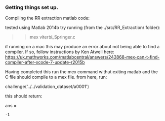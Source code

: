 ### Getting things set up.
Compiling the RR extraction matlab code:

tested using Matlab 2014b
try running (from the ./src/RR_Extraction/ folder):

>> mex viterbi_Springer.c

if running on a mac this may produce an error about not being able to find a
compiler. If so, follow instructions by Ken Atwell here: https://uk.mathworks.com/matlabcentral/answers/243868-mex-can-t-find-compiler-after-xcode-7-update-r2015b

Having completed this run the mex command withut exiting matlab and the C file
should compile to a mex file. from here, run:

challenge('../../validation_dataset/a0001')

this should return:

ans =

    -1

